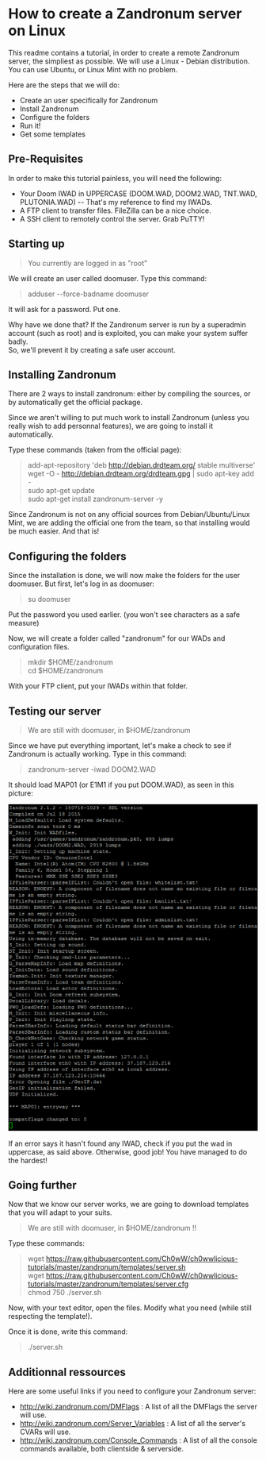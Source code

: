 # How to create a Zandronum server on Linux

This readme contains a tutorial, in order to create a remote Zandronum server, the simpliest as possible.
We will use a Linux - Debian distribution. You can use Ubuntu, or Linux Mint with no problem.

Here are the steps that we will do:
- Create an user specifically for Zandronum
- Install Zandronum
- Configure the folders
- Run it!
- Get some templates


## Pre-Requisites

In order to make this tutorial painless, you will need the following:
- Your Doom IWAD in UPPERCASE (DOOM.WAD, DOOM2.WAD, TNT.WAD, PLUTONIA.WAD) -- That's my reference to find my IWADs.
- A FTP client to transfer files. FileZilla can be a nice choice.
- A SSH client to remotely control the server. Grab PuTTY!

## Starting up

>You currently are logged in as "root"

We will create an user called doomuser. Type this command:
> adduser --force-badname doomuser 

It will ask for a password. Put one.

Why have we done that? If the Zandronum server is run by a superadmin account (such as root) and is exploited, you can make your system suffer badly. <br />
So, we'll prevent it by creating a safe user account.

## Installing Zandronum

There are 2 ways to install zandronum: either by compiling the sources, or by automatically get the official package.

Since we aren't willing to put much work to install Zandronum (unless you really wish to add personnal features), we are going to install it automatically.

Type these commands (taken from the official page):
> add-apt-repository 'deb http://debian.drdteam.org/ stable multiverse' <br />
wget -O - http://debian.drdteam.org/drdteam.gpg | sudo apt-key add - <br />
sudo apt-get update <br />
sudo apt-get install zandronum-server -y

Since Zandronum is not on any official sources from Debian/Ubuntu/Linux Mint, we are adding the official one from the team, so that installing would be much easier. And that is!

## Configuring the folders

Since the installation is done, we will now make the folders for the user doomuser. 
But first, let's log in as doomuser:

> su doomuser

Put the password you used earlier. (you won't see characters as a safe measure)

Now, we will create a folder called "zandronum" for our WADs and configuration files.

> mkdir $HOME/zandronum <br />
cd $HOME/zandronum

With your FTP client, put your IWADs within that folder.

## Testing our server

> We are still with doomuser, in $HOME/zandronum 

Since we have put everything important, let's make a check to see if Zandronum is actually working. Type in this command:
> zandronum-server -iwad DOOM2.WAD

It should load MAP01 (or E1M1 if you put DOOM.WAD), as seen in this picture:

![success](https://raw.githubusercontent.com/Ch0wW/ch0wwlicious-tutorials/master/zandronum/images/success.PNG)

If an error says it hasn't found any IWAD, check if you put the wad in uppercase, as said above. Otherwise, good job! You have managed to do the hardest!

## Going further

Now that we know our server works, we are going to download templates that you will adapt to your suits.

> We are still with doomuser, in $HOME/zandronum !!

Type these commands:

> wget https://raw.githubusercontent.com/Ch0wW/ch0wwlicious-tutorials/master/zandronum/templates/server.sh<br />
wget https://raw.githubusercontent.com/Ch0wW/ch0wwlicious-tutorials/master/zandronum/templates/server.cfg<br />
chmod 750 ./server.sh

Now, with your text editor, open the files. Modify what you need (while still respecting the template!). 

Once it is done, write this command:
> ./server.sh

## Additionnal ressources

Here are some useful links if you need to configure your Zandronum server:
- http://wiki.zandronum.com/DMFlags : A list of all the DMFlags the server will use.
- http://wiki.zandronum.com/Server_Variables : A list of all the server's CVARs will use.
- http://wiki.zandronum.com/Console_Commands : A list of all the console commands available, both clientside & serverside.
